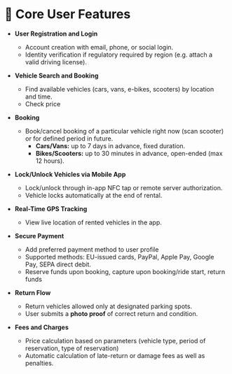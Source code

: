 # 🚗 Core User Features

- **User Registration and Login**  
  - Account creation with email, phone, or social login.  
  - Identity verification if regulatory required by region (e.g. attach a valid driving license).

- **Vehicle Search and Booking**  
  - Find available vehicles (cars, vans, e-bikes, scooters) by location and time.
  - Check price

- **Booking**
  - Book/cancel booking of a particular vehicle right now (scan scooter) or for defined period in future.
    - **Cars/Vans:** up to 7 days in advance, fixed duration.  
    - **Bikes/Scooters:** up to 30 minutes in advance, open-ended (max 12 hours).

- **Lock/Unlock Vehicles via Mobile App**  
  - Lock/unlock through in-app NFC tap or remote server authorization.  
  - Vehicle locks automatically at the end of rental.

- **Real-Time GPS Tracking**  
  - View live location of rented vehicles in the app.

- **Secure Payment**
  - Add preferred payment method to user profile
  - Supported methods: EU-issued cards, PayPal, Apple Pay, Google Pay, SEPA direct debit.
  - Reserve funds upon booking, capture upon booking/ride start, return funds

- **Return Flow**  
  - Return vehicles allowed only at designated parking spots.  
  - User submits a **photo proof** of correct return and condition.

- **Fees and Charges**  
  - Price calculation based on parameters (vehicle type, period of reservation, type of reservation)
  - Automatic calculation of late-return or damage fees as well as penalties.
